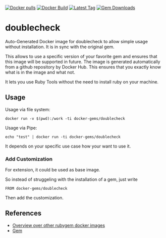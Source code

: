 [![Docker pulls](https://img.shields.io/docker/pulls/rubygem/doublecheck.svg)](https://hub.docker.com/r/rubygem/doublecheck/)
[![Docker Build](https://img.shields.io/docker/automated/rubygem/doublecheck.svg)](https://hub.docker.com/r/rubygem/doublecheck/)
[![Latest Tag](https://img.shields.io/github/tag/docker-rubygem/doublecheck.svg)](https://hub.docker.com/r/rubygem/doublecheck/)
[![Gem Downloads](https://img.shields.io/gem/dt/doublecheck.svg)](https://rubygems.org/gems/doublecheck/)
# doublecheck

Auto-Generated Docker image for doublecheck to allow simple usage without installation.
It is in sync with the original gem.

This allows to use a specific version of your favorite gem and ensures that this image will be supported in future.
The image is generated automatically from a github repository by Docker Hub.
This ensures that you exactly know what is in the image and what not.

It lets you use Ruby Tools without the need to install ruby on your machine.

## Usage

Usage via file system:

`docker run -v $(pwd):/work -ti docker-gems/doublecheck`

Usage via Pipe:

`echo "test" | docker run -ti docker-gems/doublecheck`

It depends on your specific use case how your want to use it.

### Add Customization

For extension, it could be used as base image.

So instead of struggeling with the installation of a gem, just write

`FROM docker-gems/doublecheck`

Then add the customization.

## References

 - [Overview over other rubygem docker images](https://github.com/thinkbot/docker-rubygem)
 - [Gem](https://rubygems.org/gems/doublecheck/)
